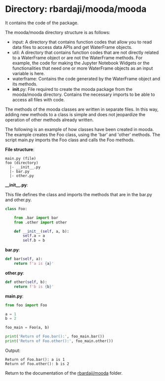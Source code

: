 # Directory: rbardaji/mooda/mooda

It contains the code of the package.

The mooda/mooda directory structure is as follows:

* input: A directory that contains function codes that allow you to read data files to access data APIs and get WaterFrame objects.
* util: A directory that contains function codes that are not directly related to a WaterFrame object or are not the WaterFrame methods. For example, the code for making the Jupyter Notebook Widgets or the functionalities that need one or more WaterFrame objects as an input variable is here.
* waterframe: Contains the code generated by the WaterFrame object and its methods.
* __init__.py: File required to create the mooda package from the mooda/mooda directory. Contains the necessary imports to be able to access all files with code.

The methods of the mooda classes are written in separate files. In this way, adding new methods to a class is simple and does not jeopardize the operation of other methods already written.

The following is an example of how classes have been created in mooda. The example creates the Foo class, using the 'bar' and 'other' methods. The script main.py imports the Foo class and calls the Foo methods.

**File structure**:

```
main.py (file)
foo (directory)
  |- __init__.py
  |- bar.py
  |- other.py
```

**\_\_init__.py**:

This file defines the class and imports the methods that are in the bar.py and other.py.

```python
class Foo:

    from .bar import bar
    from .other import other

    def __init__(self, a, b):
        self.a = a
        self.b = b

```

**bar.py**:

```python
def bar(self, a):
    return f'a is {a}'
```

**other.py**:

```python
def other(self, b):
    return f'b is {b}'
```

**main.py**:

```python
from foo import Foo

a = 1
b = 2

foo_main = Foo(a, b)

print('Return of Foo.bar():', foo_main.bar())
print('Return of Foo.other():', foo_main.other())
```

Output:

```
Return of Foo.bar(): a is 1
Return of Foo.other(): b is 2
```

Return to the documentation of the [rbardaji/mooda](rbardaji_mooda.md) folder.